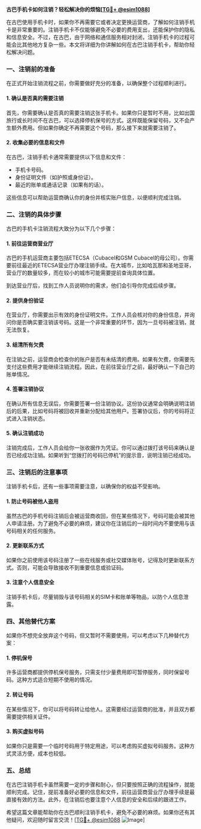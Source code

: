 **古巴手机卡如何注销？轻松解决你的烦恼[[TG💪+ @esim1088](https://t.me/s/esim1088)]**

在古巴使用手机卡时，如果你不再需要它或者决定更换运营商，了解如何注销手机卡是非常重要的。注销手机卡不仅能够避免不必要的费用支出，还能保护你的隐私和信息安全。不过，在古巴，由于网络和通信服务相对封闭，注销手机卡的过程可能会比其他地方复杂一些。本文将详细为你讲解如何在古巴注销手机卡，帮助你轻松解决问题。

### **一、注销前的准备**

在正式开始注销流程之前，你需要做好充分的准备，以确保整个过程顺利进行。

#### **1. 确认是否真的需要注销**
首先，你需要确认是否真的需要注销这张手机卡。如果你只是暂时不用，比如出国旅行或长时间不在古巴，可以选择停机保号的方式。这样既能保留号码，又不会产生额外费用。但如果你确定不再需要这个号码，那么接下来就需要注销了。

#### **2. 收集必要的信息和文件**
在古巴，注销手机卡通常需要提供以下信息和文件：
- 手机卡号码。
- 身份证明文件（如护照或身份证）。
- 最近的账单或通话记录（如果有的话）。

这些信息可以帮助运营商确认你的身份并核实账户信息，以便顺利完成注销。

### **二、注销的具体步骤**

古巴的手机卡注销流程大致分为以下几个步骤：

#### **1. 前往运营商营业厅**
古巴的手机运营商主要包括ETECSA（Cubacel和GSM Cubacel的母公司）。你需要前往最近的ETECSA营业厅办理注销手续。在大城市，比如哈瓦那和圣地亚哥，营业厅的数量较多，而在较小的城市可能需要提前查询具体位置。

到达营业厅后，找到工作人员说明你的需求，他们会引导你完成后续步骤。

#### **2. 提供身份验证**
在营业厅，你需要出示有效的身份证明文件。工作人员会核对你的身份信息，并询问你是否确实要注销该号码。这是一个非常重要的环节，因为一旦号码被注销，就无法恢复。

#### **3. 结清所有欠费**
在注销之前，运营商会检查你的账户是否有未结清的费用。如果有欠费，你需要先支付这些费用才能继续注销流程。因此，在前往营业厅之前，最好确认一下自己的账单情况。

#### **4. 签署注销协议**
在确认所有信息无误后，你需要签署一份注销协议。这份协议通常会明确说明注销后的后果，比如号码将被回收并重新分配给其他用户。签署协议后，你的号码将正式进入注销状态。

#### **5. 确认注销成功**
注销完成后，工作人员会给你一张收据作为凭证。你可以通过拨打该号码来确认是否已经成功注销。如果听到“您拨打的号码已停机”的提示音，说明注销已经成功。

### **三、注销后的注意事项**

注销手机卡后，还有一些事项需要注意，以确保你的权益不受影响。

#### **1. 防止号码被他人盗用**
虽然古巴的手机号码注销后会被运营商收回，但在某些情况下，号码可能会被其他人申请注册。为了避免不必要的麻烦，建议你在注销后的一段时间内不要使用与该号码相关的任何服务。

#### **2. 更新联系方式**
如果你之前使用该号码注册了一些在线服务或社交媒体账号，记得及时更新联系方式。否则，可能会导致接收不到重要信息或验证码。

#### **3. 注意个人信息安全**
注销手机卡后，尽量销毁与该号码相关的SIM卡和账单等物品，以防个人信息泄露。

### **四、其他替代方案**

如果你不想完全放弃这个号码，但又暂时不需要使用，可以考虑以下几种替代方案：

#### **1. 停机保号**
许多运营商都提供停机保号服务，只需支付少量费用即可暂停服务，同时保留号码。这种方式适合短期不使用的情况。

#### **2. 转让号码**
在某些情况下，你可以将号码转让给他人。这需要经过运营商的批准，并且双方都需要提供相关证件。

#### **3. 购买虚拟号码**
如果你只是需要一个临时号码用于特定用途，可以考虑购买虚拟号码服务。这种方式灵活方便，成本也较低。

### **五、总结**

在古巴注销手机卡虽然需要一定的步骤和耐心，但只要按照正确的流程操作，就能顺利完成。记住，提前准备好必要的信息和文件，前往运营商营业厅办理手续是最直接有效的方法。此外，在注销后也要注意个人信息的安全和后续的跟进工作。

希望这篇文章能帮助你在古巴顺利注销手机卡，避免不必要的麻烦。如果你还有其他疑问，欢迎随时留言交流！[[TG💪+ @esim1088](https://t.me/s/esim1088) ![Image](https://i.postimg.cc/4NQfJmqS/Snipaste-2025-05-13-00-14-12.png)]